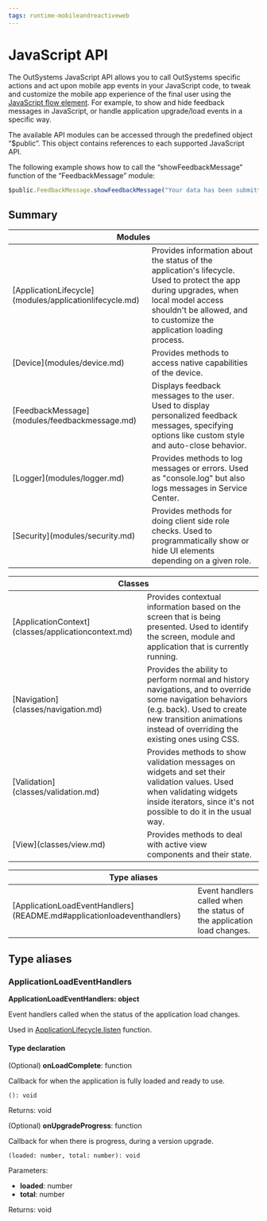 ```yaml
---
tags: runtime-mobileandreactiveweb
---
```


# JavaScript API

The OutSystems JavaScript API allows you to call OutSystems specific actions and act upon mobile app events in your JavaScript code, to tweak and customize the mobile app experience of the final user using the [JavaScript flow element](https://success.outsystems.com/Documentation/11/Extensibility_and_Integration/JavaScript). For example, to show and hide feedback messages in JavaScript, or handle application upgrade/load events in a specific way.

The available API modules can be accessed through the predefined object “$public”. This object contains references to each supported JavaScript API.

The following example shows how to call the “showFeedbackMessage” function of the “FeedbackMessage” module:

```javascript
$public.FeedbackMessage.showFeedbackMessage("Your data has been submitted.", 1);
```

## Summary

<table markdown="1">
<thead>
<tr>
<th colspan="2">Modules</th>
</tr>
</thead>
<tbody>
<tr>
<td>[ApplicationLifecycle](modules/applicationlifecycle.md)</td>
<td>
Provides information about the status of the application's lifecycle.
Used to protect the app during upgrades, when local model access shouldn't be allowed, and to customize the application loading process.
</td>
</tr>
<tr>
<td>[Device](modules/device.md)</td>
<td>
Provides methods to access native capabilities of the device.
</td>
</tr>
<tr>
<td>[FeedbackMessage](modules/feedbackmessage.md)</td>
<td>
Displays feedback messages to the user.
Used to display personalized feedback messages, specifying options like custom style and auto-close behavior.
</td>
</tr>
<tr>
<td>[Logger](modules/logger.md)</td>
<td>
Provides methods to log messages or errors. Used as "console.log" but also logs messages in Service Center.
</td>
</tr>
<tr>
<td>[Security](modules/security.md)</td>
<td>
Provides methods for doing client side role checks.
Used to programmatically show or hide UI elements depending on a given role.
</td>
</tr>
</tbody>
</table>

<table markdown="1">
<thead>
<tr>
<th colspan="2">Classes</th>
</tr>
</thead>
<tbody>
<tr>
<td>[ApplicationContext](classes/applicationcontext.md)</td>
<td>
Provides contextual information based on the screen that is being presented.
Used to identify the screen, module and application that is currently running.
</td>
</tr>
<tr>
<td>[Navigation](classes/navigation.md)</td>
<td>
Provides the ability to perform normal and history navigations, and to override some navigation behaviors (e.g. back).
Used to create new transition animations instead of overriding the existing ones using CSS.
</td>
</tr>
<tr>
<td>[Validation](classes/validation.md)</td>
<td>
Provides methods to show validation messages on widgets and set their validation values.
Used when validating widgets inside iterators, since it's not possible to do it in the usual way.
</td>
</tr>
<tr>
<td>[View](classes/view.md)</td>
<td>
Provides methods to deal with active view components and their state.
</td>
</tr>
</tbody>
</table>

<table markdown="1">
<thead>
<tr>
<th colspan="2">Type aliases</th>
</tr>
</thead>
<tbody>
<tr>
<td>[ApplicationLoadEventHandlers](README.md#applicationloadeventhandlers)</td>
<td>
Event handlers called when the status of the application load changes.
</td>
</tr>
</tbody>
</table>

## Type aliases

### ApplicationLoadEventHandlers

**ApplicationLoadEventHandlers: object**

Event handlers called when the status of the application load changes.

Used in [ApplicationLifecycle.listen](modules/applicationlifecycle.md#listen) function.

#### Type declaration

(Optional)  **onLoadComplete**: function

Callback for when the application is fully loaded and ready to use.

`(): void`

Returns: void

(Optional)  **onUpgradeProgress**: function

Callback for when there is progress, during a version upgrade.

`(loaded: number, total: number): void`

Parameters:

* **loaded**: number
* **total**: number

Returns: void

